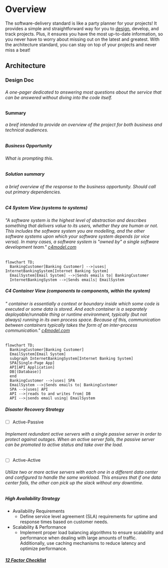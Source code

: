 # Overview
The software-delivery standard is like a party planner for your projects! It provides a simple and straightforward way for you to [design](#architecture), develop, and track projects. Plus, it ensures you have the most up-to-date information, so you never have to worry about missing out on the latest and greatest. With the architecture standard, you can stay on top of your projects and never miss a beat!

## Architecture

### Design Doc

###### _A one-pager dedicated to answering most questions about the service that can be answered without diving into the code itself._ 

#### Summary

###### _a breif intended to provide an overview of the project for both business and technical audiences._  

##### Business Opportunity

###### _What is prompting this._

##### Solution summary

###### _a brief overview of the response to the business opportunity. Should call out primary dependencies._  

##### C4 System View (systems to systems)  

###### _"A software system is the highest level of abstraction and describes something that delivers value to its users, whether they are human or not. This includes the software system you are modelling, and the other software systems upon which your software system depends (or vice versa). In many cases, a software system is "owned by" a single software development team."_ [c4model.com](https://c4model.com/#SystemContextDiagram)

```mermaid
flowchart TD;
  BankingCustomer[Banking Customer] -->|uses| InternetBankingSystem[Internet Banking System]
  EmailSystem[Email System] -->|Sends emails to| BankingCustomer
  InternetBankingSystem -->|Sends emails| EmailSystem
```

##### C4 Container View (components to components, within the system)  

###### _" container is essentially a context or boundary inside which some code is executed or some data is stored. And each container is a separately deployable/runnable thing or runtime environment, typically (but not always) running in its own process space. Because of this, communication between containers typically takes the form of an inter-process communication."_ [c4model.com](https://c4model.com/#ContainerDiagram)

```mermaid
flowchart TD;
  BankingCustomer[Banking Customer]
  EmailSystem[Email System]
  subgraph InternetBankingSystem[Internet Banking System]
  SPA[Single-Page App]
  API[API Application]
  DB[(Database)]
  end
  BankingCustomer -->|uses| SPA
  EmailSystem -->|Sends emails to| BankingCustomer
  SPA -->|uses| API
  API -->|reads to and writes from| DB
  API -->|sends email using| EmailSystem
```

##### Disaster Recovery Strategy
  - [ ] Active-Passive  

###### Implement redundant active servers with a single passive server in order to protect against outages. When an active server fails, the passive server can be promoted to active status and take over the load.  
  - [ ] Active-Active  

###### Utilize two or more active servers with each one in a different data center and configured to handle the same workload. This ensures that if one data center fails, the other can pick up the slack without any downtime.  

##### High Availability Strategy  
  - Availability Requirements  
    - Define service level agreement (SLA) requirements for uptime and response times based on customer needs.  
  - Scalability & Performance  
    - Implement proper load balancing algorithms to ensure scalability and performance when dealing with large amounts of traffic. Additionally, use caching mechanisms to reduce latency and optimize performance.
##### [12 Factor Checklist](./12_factor_checklist.md)
